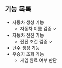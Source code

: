 ## 기능 목록

- 자동차 생성 기능
    - 자동차 이름 검증 ✓
- 자동차 전진 기능
    - 전진 조건 검증 ✓
- 난수 생성 기능
- 우승자 조회 기능
    - 게임 완료 여부 판단